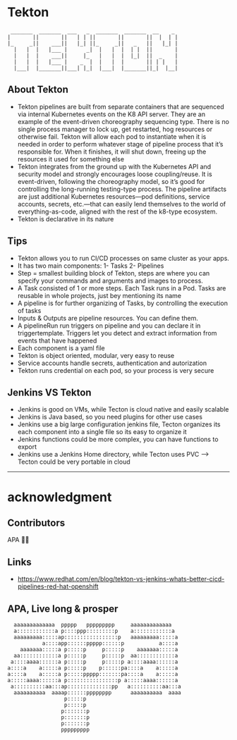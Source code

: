 # Tekton
```
 _______  _______  ___   _  _______  _______  __    _ 
|       ||       ||   | | ||       ||       ||  |  | |
|_     _||    ___||   |_| ||_     _||   _   ||   |_| |
  |   |  |   |___ |      _|  |   |  |  | |  ||       |
  |   |  |    ___||     |_   |   |  |  |_|  ||  _    |
  |   |  |   |___ |    _  |  |   |  |       || | |   |
  |___|  |_______||___| |_|  |___|  |_______||_|  |__|
```

## About Tekton
- Tekton pipelines are built from separate containers that are sequenced via internal Kubernetes events on the K8 API server. They are an example of the event-driven choreography sequencing type. There is no single process manager to lock up, get restarted, hog resources or otherwise fail. Tekton will allow each pod to instantiate when it is needed in order to perform whatever stage of pipeline process that it’s responsible for. When it finishes, it will shut down, freeing up the resources it used for something else
- Tekton integrates from the ground up with the Kubernetes API and security model and strongly encourages loose coupling/reuse. It is event-driven, following the choreography model, so it’s good for controlling the long-running testing-type process. The pipeline artifacts are just additional Kubernetes resources—pod definitions, service accounts, secrets, etc.—that can easily lend themselves to the world of everything-as-code, aligned with the rest of the k8-type ecosystem.
- Tekton is declarative in its nature

## Tips
- Tekton allows you to run CI/CD processes on same cluster as your apps.
- It has two main components: 1- Tasks 2- Pipelines
- Step = smallest building block of Tekton, steps are where you can specify your commands and arguments and images to process.
- A Task consisted of 1 or more steps. Each Task runs in a Pod. Tasks are reusable in whole projects, just bey mentioning its name
- A pipeline is for further organizing of Tasks, by controlling the execution of tasks
- Inputs & Outputs are pipeline resources. You can define them.
- A pipelineRun run triggers on pipeline and you can declare it in triggertemplate. Triggers let you detect and extract information from events that have happened
- Each component is a yaml file
- Tekton is object oriented, modular, very easy to reuse
- Service accounts handle secrets, authentication and autorization
- Tekton runs credential on each pod, so your process is very secure

## Jenkins VS Tekton
- Jenkins is good on VMs, while Tecton is cloud native and easily scalable
- Jenkins is Java based, so you need plugins for other use cases
- Jenkins use a big large configuration jenkins file, Tecton organizes its each component into a single file so its easy to organize it
- Jenkins functions could be more complex, you can have functions to export
- Jenkins use a Jenkins Home directory, while Tecton uses PVC --&gt; Tecton could be very portable in cloud

---


# acknowledgment
## Contributors

APA 🖖🏻

## Links
- <https://www.redhat.com/en/blog/tekton-vs-jenkins-whats-better-cicd-pipelines-red-hat-openshift>


## APA, Live long & prosper
```
  aaaaaaaaaaaaa  ppppp   ppppppppp     aaaaaaaaaaaaa
  a::::::::::::a p::::ppp:::::::::p    a::::::::::::a
  aaaaaaaaa:::::ap:::::::::::::::::p   aaaaaaaaa:::::a
           a::::app::::::ppppp::::::p           a::::a
    aaaaaaa:::::a p:::::p     p:::::p    aaaaaaa:::::a
  aa::::::::::::a p:::::p     p:::::p  aa::::::::::::a
 a::::aaaa::::::a p:::::p     p:::::p a::::aaaa::::::a
a::::a    a:::::a p:::::p    p::::::pa::::a    a:::::a
a::::a    a:::::a p:::::ppppp:::::::pa::::a    a:::::a
a:::::aaaa::::::a p::::::::::::::::p a:::::aaaa::::::a
 a::::::::::aa:::ap::::::::::::::pp   a::::::::::aa:::a
  aaaaaaaaaa  aaaap::::::pppppppp      aaaaaaaaaa  aaaa
                  p:::::p
                  p:::::p
                 p:::::::p
                 p:::::::p
                 p:::::::p
                 ppppppppp
```